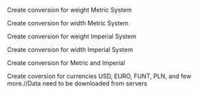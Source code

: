 Create conversion for weight Metric System

Create conversion for width Metric System

Create conversion for weight Imperial System

Create conversion for width Imperial System

Create conversion for Metric and Imperial

Create coversion for currencies USD, EURO, FUNT, PLN, and few more.//Data need to be downloaded from servers 
